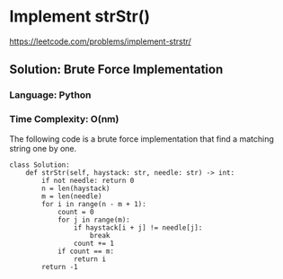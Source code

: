 # Implement strStr()
https://leetcode.com/problems/implement-strstr/

## Solution: Brute Force Implementation
### Language: Python
### Time Complexity: O(nm)

The following code is a brute force implementation that find a matching string one by one.

```python3
class Solution:
    def strStr(self, haystack: str, needle: str) -> int:
        if not needle: return 0
        n = len(haystack)
        m = len(needle)
        for i in range(n - m + 1):
            count = 0
            for j in range(m):
                if haystack[i + j] != needle[j]:
                    break
                count += 1
            if count == m:
                return i
        return -1
```

